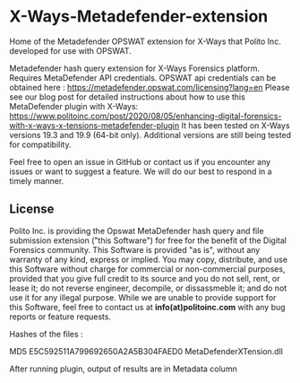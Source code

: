 # X-Ways-Metadefender-extension
Home of the Metadefender OPSWAT extension for X-Ways that Polito Inc. developed for use with OPSWAT.

Metadefender hash query extension for X-Ways Forensics platform. Requires MetaDefender API credentials.
OPSWAT api credentials can be obtained here : https://metadefender.opswat.com/licensing?lang=en
Please see our blog post for detailed instructions about how to use this MetaDefender plugin with X-Ways: https://www.politoinc.com/post/2020/08/05/enhancing-digital-forensics-with-x-ways-x-tensions-metadefender-plugin It has been tested on X-Ways versions 19.3 and 19.9 (64-bit only). Additional versions are still being tested for compatibility. 

Feel free to open an issue in GitHub or contact us if you encounter any issues or want to suggest a feature. We will do our best to respond in a timely manner.

## License
Polito Inc. is providing the Opswat MetaDefender hash query and file submission extension ("this Software") for free for the benefit of the Digital Forensics community. This Software is provided "as is", without any warranty of any kind, express or implied. You may copy, distribute, and use this Software without charge for commercial or non-commercial purposes, provided that you give full credit to its source and you do not sell, rent, or lease it; do not reverse engineer, decompile, or dissassmeble it; and do not use it for any illegal purpose. While we are unable to provide support for this Software, feel free to contact us at  <b>info(at)politoinc.com</b>  with any bug reports or feature requests.
<p>Hashes of the files : 

<p>  MD5      E5C592511A799692650A2A5B304FAED0                  MetaDefenderXTension.dll
<p> After running plugin, output of results are in Metadata column
<p>
<!-- See blog post here for more details and instructions for how to use this extension in X-Ways: -->
<!-- <img src="./image%20(2).png"> -->
